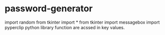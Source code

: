 # password-generator
import random
from tkinter import *
from tkinter import messagebox
import pyperclip
python library function are acssed in key values.
